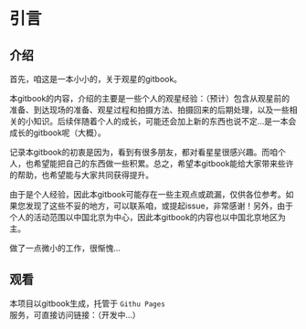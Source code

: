 # 引言

## 介绍

  首先，咱这是一本小小的，关于观星的gitbook。

  本gitbook的内容，介绍的主要是一些个人的观星经验：（预计）包含从观星前的准备、到达现场的准备、观星过程和拍摄方法、拍摄回来的后期处理，以及一些相关的小知识。后续伴随着个人的成长，可能还会加上新的东西也说不定…是一本会成长的gitbook呢（大概）。

  记录本gitbook的初衷是因为，看到有很多朋友，都对看星星很感兴趣。而咱个人，也希望能把自己的东西做一些积累。总之，希望本gitbook能给大家带来些许的帮助，也希望能与大家共同获得提升。

  由于是个人经验，因此本gitbook可能存在一些主观点或疏漏，仅供各位参考。如果您发现了这些不妥的地方，可以联系咱，或提起issue，非常感谢！另外，由于个人的活动范围以中国北京为中心，因此本gitbook的内容也以中国北京地区为主。

  做了一点微小的工作，很惭愧…

## 观看

  本项目以gitbook生成，托管于 `Githu Pages` 服务，可直接访问链接：（开发中…）